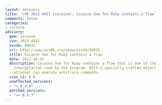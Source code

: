 ```yaml
---
layout: advisory
title: 'CVE-2013-4457 (cocaine): Cocaine Gem for Ruby contains a flaw'
comments: false
categories:
- cocaine
advisory:
  gem: cocaine
  cve: 2013-4457
  osvdb: 98835
  url: http://www.osvdb.org/show/osvdb/98835
  title: Cocaine Gem for Ruby contains a flaw
  date: 2013-10-22
  description: Cocaine Gem for Ruby contains a flaw that is due to the method of variable
    interpolation used by the program. With a specially crafted object, a context-dependent
    attacker can execute arbitrary commands.
  cvss_v2: 6.8
  unaffected_versions:
  - "< 0.4.0"
  patched_versions:
  - ">= 0.5.3"
---
```


